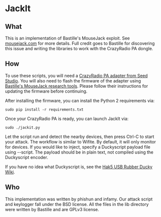 # JackIt

## What

This is an implementation of Bastille's MouseJack exploit. See [mousejack.com](https://www.mousejack.com) for more details. Full credit goes to Bastille for discovering this issue and writing the libraries to work with the CrazyRadio PA dongle.

## How

To use these scripts, you will need a [CrazyRadio PA adapter from Seed Studio](https://www.seeedstudio.com/item_detail.html?p_id=2104). You will also need to flash the firmware of the adapter using [Bastille's MouseJack research tools](https://github.com/RFStorm/mousejack). Please follow their instructions for updating the firmware before continuing.

After installing the firmware, you can install the Python 2 requirements via:

```
sudo pip install -r requirements.txt
```

Once your CrazyRadio PA is ready, you can launch JackIt via:

```
sudo ./jackit.py
```

Let the script run and detect the nearby devices, then press Ctrl-C to start your attack. The workflow is similar to Wifite. By default, it will only monitor for devices. If you would like to inject, specify a Duckyscript payload file using --script. The payload should be in plain text, not compiled using the Duckyscript encoder.

If you have no idea what Duckyscript is, see the [Hak5 USB Rubber Ducky Wiki](https://github.com/hak5darren/USB-Rubber-Ducky/wiki/Duckyscript).

## Who

This implementation was written by phishun and infamy. Our attack script and keylogger fall under the BSD license. All the files in the lib directory were written by Bastille and are GPLv3 license.

